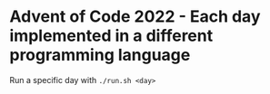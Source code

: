 # Advent of Code 2022 - Each day implemented in a different programming language

Run a specific day with `./run.sh <day>`
